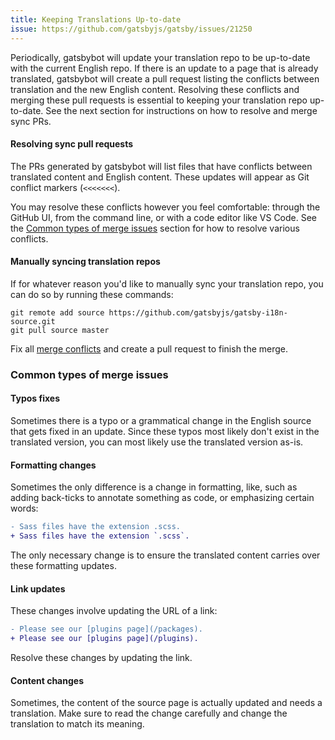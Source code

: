 ```yaml
---
title: Keeping Translations Up-to-date
issue: https://github.com/gatsbyjs/gatsby/issues/21250
---
```


Periodically, gatsbybot will update your translation repo to be up-to-date with the current English repo. If there is an update to a page that is already translated, gatsbybot will create a pull request listing the conflicts between translation and the new English content. Resolving these conflicts and merging these pull requests is essential to keeping your translation repo up-to-date. See the next section for instructions on how to resolve and merge sync PRs.

#### Resolving sync pull requests

The PRs generated by gatsbybot will list files that have conflicts between translated content and English content. These updates will appear as Git conflict markers (`<<<<<<<`).

You may resolve these conflicts however you feel comfortable: through the GitHub UI, from the command line, or with a code editor like VS Code. See the [Common types of merge issues](#common-types-of-merge-issues) section for how to resolve various conflicts.

#### Manually syncing translation repos

If for whatever reason you'd like to manually sync your translation repo, you can do so by running these commands:

```shell
git remote add source https://github.com/gatsbyjs/gatsby-i18n-source.git
git pull source master
```

Fix all [merge conflicts](https://help.github.com/en/github/collaborating-with-issues-and-pull-requests/resolving-a-merge-conflict-using-the-command-line) and create a pull request to finish the merge.

### Common types of merge issues

#### Typos fixes

Sometimes there is a typo or a grammatical change in the English source that gets fixed in an update. Since these typos most likely don't exist in the translated version, you can most likely use the translated version as-is.

#### Formatting changes

Sometimes the only difference is a change in formatting, like, such as adding back-ticks to annotate something as code, or emphasizing certain words:

```diff
- Sass files have the extension .scss.
+ Sass files have the extension `.scss`.
```

The only necessary change is to ensure the translated content carries over these formatting updates.

#### Link updates

These changes involve updating the URL of a link:

```diff
- Please see our [plugins page](/packages).
+ Please see our [plugins page](/plugins).
```

Resolve these changes by updating the link.

#### Content changes

Sometimes, the content of the source page is actually updated and needs a translation. Make sure to read the change carefully and change the translation to match its meaning.
